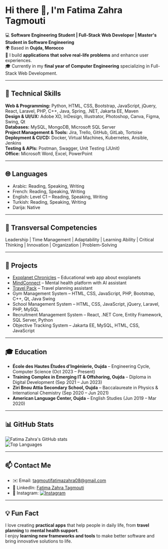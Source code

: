 # Hi there 👋, I'm Fatima Zahra Tagmouti

💻 **Software Engineering Student | Full-Stack Web Developer | Master's Student in Software Engineering**  
🌍 Based in **Oujda, Morocco**  
🚀 I build **applications that solve real-life problems** and enhance user experiences.  
🎓 Currently in my **final year of Computer Engineering** specializing in Full-Stack Web Development.

---

## 🔧 Technical Skills

**Web & Programming:** Python, HTML, CSS, Bootstrap, JavaScript, jQuery, React, Laravel, PHP, C++, Java, Spring, .NET, Jakarta EE, Maven  
**Design & UI/UX:** Adobe XD, InDesign, Illustrator, Photoshop, Canva, Figma, Swing, Qt  
**Databases:** MySQL, MongoDB, Microsoft SQL Server  
**Project Management & Tools:** Jira, Trello, GitHub, GitLab, Tortoise  
**Deployment & CI/CD:** Docker, Virtual Machines, Kubernetes, Ansible, Jenkins  
**Testing & APIs:** Postman, Swagger, Unit Testing (JUnit)  
**Office:** Microsoft Word, Excel, PowerPoint  

---

## 🌐 Languages
- Arabic: Reading, Speaking, Writing  
- French: Reading, Speaking, Writing  
- English: Level C1 – Reading, Speaking, Writing  
- Turkish: Reading, Speaking, Writing  
- Darija: Native  

---

## 🌟 Transversal Competencies
Leadership | Time Management | Adaptability | Learning Ability | Critical Thinking | Innovation | Organization | Problem-Solving  

---

## 📂 Projects
- [Exoplanet Chronicles](https://github.com/fatimazahratag/Exoplanet-Chronicles) – Educational web app about exoplanets  
- [MindConnect](https://github.com/fatimazahratag/MindConnect) – Mental health platform with AI assistant  
- [Travel Pack](https://github.com/fatimazahratag/Travel-Pack) – Travel planning assistant  
- Gym Management System – HTML, CSS, JavaScript, PHP, Bootstrap, C++, Qt, Java Swing  
- School Management System – HTML, CSS, JavaScript, jQuery, Laravel, PHP, MySQL  
- Recruitment Management System – React, .NET Core, Entity Framework, SQL Server, Python  
- Objective Tracking System – Jakarta EE, MySQL, HTML, CSS, JavaScript  

---

## 🎓 Education
- **École des Hautes Études d’Ingénierie, Oujda** – Engineering Cycle, Computer Science (Oct 2023 – Present)  
- **Training Complex in Emerging IT & Offshoring, Oujda** – Diploma in Digital Development (Sep 2021 – Jun 2023)  
- **Ziri Bnou Attia Secondary School, Oujda** – Baccalaureate in Physics & International Chemistry (Sep 2020 – Jun 2021)  
- **American Language Center, Oujda** – English Studies (Jun 2019 – Mar 2020)  

---

## 📊 GitHub Stats
![Fatima Zahra's GitHub stats](https://github-readme-stats.vercel.app/api?username=fatimazahratag&show_icons=true&theme=radical&count_private=true)  
![Top Languages](https://github-readme-stats.vercel.app/api/top-langs/?username=fatimazahratag&layout=compact&theme=radical)  

---

## 📫 Contact Me
- ✉️ Email: tagmoutifatimazahra08@gmail.com  
- 🔗 LinkedIn: [Fatima Zahra Tagmouti](https://www.linkedin.com/in/fatima-zahra-tagmouti-37138b295/)  
- 📸 Instagram: [![Instagram](https://img.shields.io/badge/Instagram-%23E4405F?style=for-the-badge&logo=instagram&logoColor=white)](https://www.instagram.com/ft_zahrae_/)  

---

## 💡 Fun Fact
I love creating **practical apps** that help people in daily life, from **travel planning** to **mental health support**.  
I enjoy **learning new frameworks and tools** to make better software and bring innovative solutions to life.
